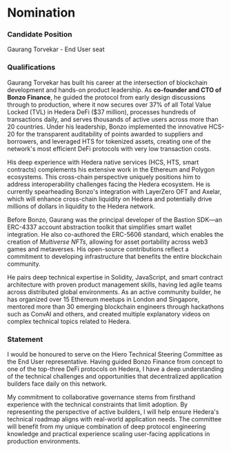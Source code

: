 # Nomination

### Candidate Position  
Gaurang Torvekar - End User seat

### Qualifications  
Gaurang Torvekar has built his career at the intersection of blockchain development and hands-on product leadership. As **co-founder and CTO of Bonzo Finance**, he guided the protocol from early design discussions through to production, where it now secures over 37% of all Total Value Locked (TVL) in Hedera DeFi ($37 million), processes hundreds of transactions daily, and serves thousands of active users across more than 20 countries. Under his leadership, Bonzo implemented the innovative HCS-20 for the transparent auditability of points awarded to suppliers and borrowers, and leveraged HTS for tokenized assets, creating one of the network's most efficient DeFi protocols with very low transaction costs.

His deep experience with Hedera native services (HCS, HTS, smart contracts) complements his extensive work in the Ethereum and Polygon ecosystems. This cross-chain perspective uniquely positions him to address interoperability challenges facing the Hedera ecosystem. He is currently spearheading Bonzo's integration with LayerZero OFT and Axelar, which will enhance cross-chain liquidity on Hedera and potentially drive millions of dollars in liquidity to the Hedera network.

Before Bonzo, Gaurang was the principal developer of the Bastion SDK—an ERC-4337 account abstraction toolkit that simplifies smart wallet integration. He also co-authored the ERC-5606 standard, which enables the creation of *Multiverse NFTs*, allowing for asset portability across web3 games and metaverses. His open-source contributions reflect a commitment to developing infrastructure that benefits the entire blockchain community.

He pairs deep technical expertise in Solidity, JavaScript, and smart contract architecture with proven product management skills, having led agile teams across distributed global environments. As an active community builder, he has organized over 15 Ethereum meetups in London and Singapore, mentored more than 30 emerging blockchain engineers through hackathons such as ConvAI and others, and created multiple explanatory videos on complex technical topics related to Hedera.

### Statement  
I would be honoured to serve on the Hiero Technical Steering Committee as the End User representative. Having guided Bonzo Finance from concept to one of the top-three DeFi protocols on Hedera, I have a deep understanding of the technical challenges and opportunities that decentralized application builders face daily on this network.

My commitment to collaborative governance stems from firsthand experience with the technical constraints that limit adoption. By representing the perspective of active builders, I will help ensure Hedera's technical roadmap aligns with real-world application needs. The committee will benefit from my unique combination of deep protocol engineering knowledge and practical experience scaling user-facing applications in production environments.
